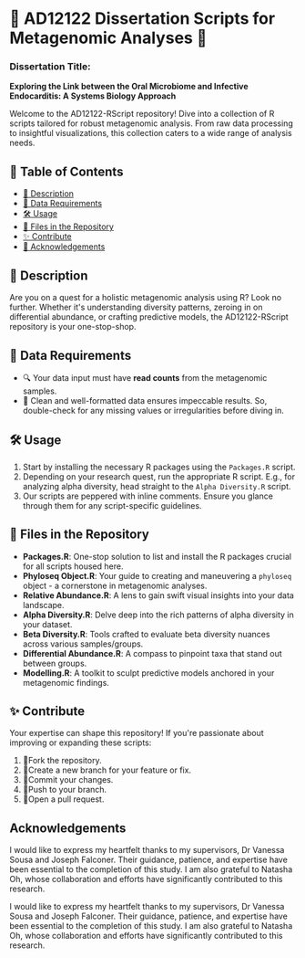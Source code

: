 # 🧬 AD12122 Dissertation Scripts for Metagenomic Analyses 🦠

### Dissertation Title: 
**Exploring the Link between the Oral Microbiome and Infective Endocarditis: A Systems Biology Approach**

Welcome to the AD12122-RScript repository! Dive into a collection of R scripts tailored for robust metagenomic analysis. From raw data processing to insightful visualizations, this collection caters to a wide range of analysis needs.

## 📌 Table of Contents

- [📖 Description](#description)
- [📁 Data Requirements](#data-requirements)
- [🛠️ Usage](#usage)
- [📂 Files in the Repository](#files-in-the-repository)
- [✨ Contribute](#contribute)
- [🙏 Acknowledgements](#acknowledgements)

## 📖 Description

Are you on a quest for a holistic metagenomic analysis using R? Look no further. Whether it's understanding diversity patterns, zeroing in on differential abundance, or crafting predictive models, the AD12122-RScript repository is your one-stop-shop.

## 📁 Data Requirements

- 🔍 Your data input must have **read counts** from the metagenomic samples.
- 🧼 Clean and well-formatted data ensures impeccable results. So, double-check for any missing values or irregularities before diving in.

## 🛠️ Usage

1. Start by installing the necessary R packages using the `Packages.R` script.
2. Depending on your research quest, run the appropriate R script. E.g., for analyzing alpha diversity, head straight to the `Alpha Diversity.R` script.
3. Our scripts are peppered with inline comments. Ensure you glance through them for any script-specific guidelines.

## 📂 Files in the Repository

- **Packages.R**: One-stop solution to list and install the R packages crucial for all scripts housed here.
- **Phyloseq Object.R**: Your guide to creating and maneuvering a `phyloseq` object - a cornerstone in metagenomic analyses.
- **Relative Abundance.R**: A lens to gain swift visual insights into your data landscape.
- **Alpha Diversity.R**: Delve deep into the rich patterns of alpha diversity in your dataset.
- **Beta Diversity.R**: Tools crafted to evaluate beta diversity nuances across various samples/groups.
- **Differential Abundance.R**: A compass to pinpoint taxa that stand out between groups.
- **Modelling.R**: A toolkit to sculpt predictive models anchored in your metagenomic findings.

## ✨ Contribute

Your expertise can shape this repository! If you're passionate about improving or expanding these scripts:

1. 🍴Fork the repository.
2. 🌱Create a new branch for your feature or fix.
3. 🎯Commit your changes.
4. 🚀Push to your branch.
5. 💌Open a pull request.

## Acknowledgements
I would like to express my heartfelt thanks to my supervisors, Dr Vanessa Sousa and Joseph Falconer. Their guidance, patience, and expertise have been essential to the completion of this study. I am also grateful to Natasha Oh, whose collaboration and efforts have significantly contributed to this research.

I would like to express my heartfelt thanks to my supervisors, Dr Vanessa Sousa and Joseph Falconer. Their guidance, patience, and expertise have been essential to the completion of this study. I am also grateful to Natasha Oh, whose collaboration and efforts have significantly contributed to this research.
